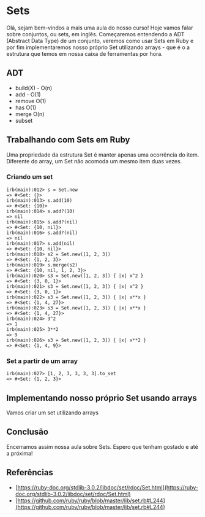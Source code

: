 # Sets

Olá, sejam bem-vindos a mais uma aula do nosso curso!
Hoje vamos falar sobre conjuntos, ou sets, em inglês.
Começaremos entendendo a ADT (Abstract Data Type) de um conjunto, veremos como usar Sets em Ruby e por fim
implementaremos nosso próprio Set utilizando arrays - que é o a estrutura que temos em nossa caixa de ferramentas por
hora.

## ADT

- build(X) - O(n)
- add - O(1)
- remove O(1)
- has O(1)
- merge O(n)
- subset

## Trabalhando com Sets em Ruby

Uma propriedade da estrutura Set é manter apenas uma ocorrência do item. Diferente do array, um Set não acomoda um mesmo
item duas vezes.

### Criando um set

```
irb(main):012> s = Set.new
=> #<Set: {}>
irb(main):013> s.add(10)
=> #<Set: {10}>
irb(main):014> s.add?(10)
=> nil
irb(main):015> s.add?(nil)
=> #<Set: {10, nil}>
irb(main):016> s.add?(nil)
=> nil
irb(main):017> s.add(nil)
=> #<Set: {10, nil}>
irb(main):018> s2 = Set.new([1, 2, 3])
=> #<Set: {1, 2, 3}>
irb(main):019> s.merge(s2)
=> #<Set: {10, nil, 1, 2, 3}>
irb(main):020> s3 = Set.new([1, 2, 3]) { |x| x^2 }
=> #<Set: {3, 0, 1}>
irb(main):021> s3 = Set.new([1, 2, 3]) { |x| x^2 }
=> #<Set: {3, 0, 1}>
irb(main):022> s3 = Set.new([1, 2, 3]) { |x| x**x }
=> #<Set: {1, 4, 27}>
irb(main):023> s3 = Set.new([1, 2, 3]) { |x| x**x }
=> #<Set: {1, 4, 27}>
irb(main):024> 3^2
=> 1
irb(main):025> 3**2
=> 9
irb(main):026> s3 = Set.new([1, 2, 3]) { |x| x**2 }
=> #<Set: {1, 4, 9}>
```

### Set a partir de um array

```
irb(main):027> [1, 2, 3, 3, 3, 3].to_set
=> #<Set: {1, 2, 3}>
```

## Implementando nosso próprio Set usando arrays

Vamos criar um set utilizando arrays

## Conclusão

Encerramos assim  nossa aula sobre Sets. Espero que tenham gostado e até a próxima!

## Referências

- [https://ruby-doc.org/stdlib-3.0.2/libdoc/set/rdoc/Set.html](https://ruby-doc.org/stdlib-3.0.2/libdoc/set/rdoc/Set.html)
- [https://github.com/ruby/ruby/blob/master/lib/set.rb#L244](https://github.com/ruby/ruby/blob/master/lib/set.rb#L244)
